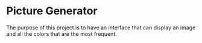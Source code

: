 # Picture Generator

The purpose of this project is to have an interface that can display an image and all the colors that
are the most frequent.
